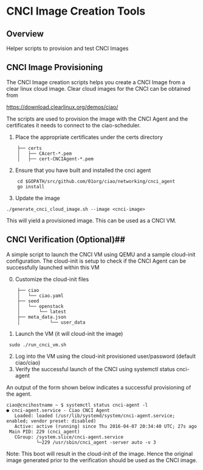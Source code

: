 # CNCI Image Creation Tools #

## Overview ##

Helper scripts to provision and test CNCI Images

## CNCI Image Provisioning ##

The CNCI Image creation scripts helps you create a CNCI Image from
a clear linux cloud image. Clear cloud images for the CNCI can be obtained from

https://download.clearlinux.org/demos/ciao/

The scripts are used to provision the image with the CNCI Agent and
the certificates it needs to connect to the ciao-scheduler.

1. Place the appropriate certificates under the certs directory

```
	├── certs
	│   ├── CAcert-*.pem
	│   ├── cert-CNCIAgent-*.pem
```

2. Ensure that you have built and installed the cnci agent
```
	cd $GOPATH/src/github.com/01org/ciao/networking/cnci_agent
   	go install
```
3. Update the image
```
./generate_cnci_cloud_image.sh --image <cnci-image>
```

This will yield a provisioned image. This can be used as a CNCI VM.

## CNCI Verification (Optional)##

A simple script to launch the CNCI VM using QEMU and a sample cloud-init
configuration. The cloud-init is setup to check if the CNCI Agent can
be successfully launched within this VM

0. Customize the cloud-init files

```
	├── ciao
	│   └──	ciao.yaml
	├── seed
	│   └── openstack
	│       └── latest
	├── meta_data.json
	│           └── user_data
```

1. Launch the VM (it will cloud-init the image)

```
 sudo ./run_cnci_vm.sh
```
2. Log into the VM using the cloud-init provisioned user/password (default ciao/ciao)
3. Verify the successful launch of the CNCI using
   systemctl status cnci-agent

An output of the form shown below indicates a successful provisioning of
the agent.

```
ciao@cncihostname ~ $ systemctl status cnci-agent -l
● cnci-agent.service - Ciao CNCI Agent
   Loaded: loaded (/usr/lib/systemd/system/cnci-agent.service; enabled; vendor preset: disabled)
   Active: active (running) since Thu 2016-04-07 20:34:40 UTC; 27s ago
 Main PID: 229 (cnci_agent)
   CGroup: /system.slice/cnci-agent.service
           └─229 /usr/sbin/cnci_agent -server auto -v 3
```

Note: This boot will result in the cloud-init of the image. Hence the original
image generated prior to the verification should be used as the CNCI image.
